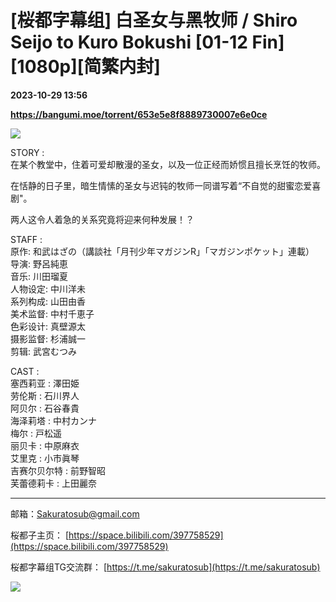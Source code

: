 # [桜都字幕组] 白圣女与黑牧师 / Shiro Seijo to Kuro Bokushi [01-12 Fin][1080p][简繁内封]

**2023-10-29 13:56**

**https://bangumi.moe/torrent/653e5e8f8889730007e6e0ce**

![](https://pic.shkong.com/images/625e18995028a4fd7e621364d74858d4.jpeg)

  
  
STORY :  
在某个教堂中，住着可爱却散漫的圣女，以及一位正经而娇惯且擅长烹饪的牧师。

在恬静的日子里，暗生情愫的圣女与迟钝的牧师一同谱写着“不自觉的甜蜜恋爱喜剧"。

两人这令人着急的关系究竟将迎来何种发展！？

  
  
STAFF :  
原作: 和武はざの（講談社「月刊少年マガジンR」「マガジンポケット」連載）  
导演: 野呂純恵  
音乐: 川田瑠夏  
人物设定: 中川洋未  
系列构成: 山田由香  
美术监督: 中村千恵子  
色彩设计: 真壁源太  
摄影监督: 杉浦誠一  
剪辑: 武宮むつみ

  
  
CAST :  
塞西莉亚 : 澤田姫  
劳伦斯 : 石川界人  
阿贝尔 : 石谷春貴  
海泽莉塔 : 中村カンナ  
梅尔 : 戸松遥  
丽贝卡 : 中原麻衣  
艾里克 : 小市眞琴  
吉赛尔贝尔特 : 前野智昭  
芙蕾德莉卡 : 上田麗奈

* * *

邮箱：Sakuratosub@gmail.com  

桜都子主页： [https://space.bilibili.com/397758529](https://space.bilibili.com/397758529)

桜都字幕组TG交流群： [https://t.me/sakuratosub](https://t.me/sakuratosub)

[![](https://s2.loli.net/2022/09/24/KVZlhjNdUEYpuaJ.webp)](https://sm.ms/image/KVZlhjNdUEYpuaJ)